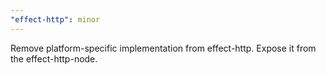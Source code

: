 ```yaml
---
"effect-http": minor
---
```


Remove platform-specific implementation from effect-http. Expose it from the effect-http-node.
